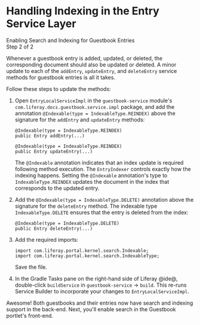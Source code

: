 # Handling Indexing in the Entry Service Layer [](id=handling-indexing-in-the-entry-service-layer)

<div class="learn-path-step">
    <p>Enabling Search and Indexing for Guestbook Entries<br>Step 2 of 2</p>
</div>

Whenever a guestbook entry is added, updated, or deleted, the corresponding
document should also be updated or deleted. A minor update to each of the
`addEntry`, `updateEntry`, and `deleteEntry` service methods for guestbook
entries is all it takes. 

Follow these steps to update the methods: 

1.  Open `EntryLocalServiceImpl` in the `guestbook-service` module's 
    `com.liferay.docs.guestbook.service.impl` package, and add the annotation 
    `@Indexable(type = IndexableType.REINDEX)` above the signature for the 
    `addEntry` and `updateEntry` methods:

        @Indexable(type = IndexableType.REINDEX)
        public Entry addEntry(...)

        @Indexable(type = IndexableType.REINDEX)
        public Entry updateEntry(...)

    The `@Indexable` annotation indicates that an index update is required 
    following method execution. The `EntryIndexer` controls exactly how the 
    indexing happens. Setting the `@Indexable` annotation's type to 
    `IndexableType.REINDEX` updates the document in the index that corresponds 
    to the updated entry. 

2.  Add the `@Indexable(type = IndexableType.DELETE)` annotation above the 
    signature for the `deleteEntry` method. The indexable type 
    `IndexableType.DELETE` ensures that the entry is deleted from the index: 

        @Indexable(type = IndexableType.DELETE)
        public Entry deleteEntry(...)

3.  Add the required imports:

        import com.liferay.portal.kernel.search.Indexable;
        import com.liferay.portal.kernel.search.IndexableType;

    Save the file. 

4.  In the Gradle Tasks pane on the right-hand side of Liferay @ide@, 
    double-click `buildService` in `guestbook-service` &rarr; `build`. This 
    re-runs Service Builder to incorporate your changes to 
    `EntryLocalServiceImpl`.

Awesome! Both guestbooks and their entries now have search and indexing support 
in the back-end. Next, you'll enable search in the Guestbook portlet's 
front-end. 
